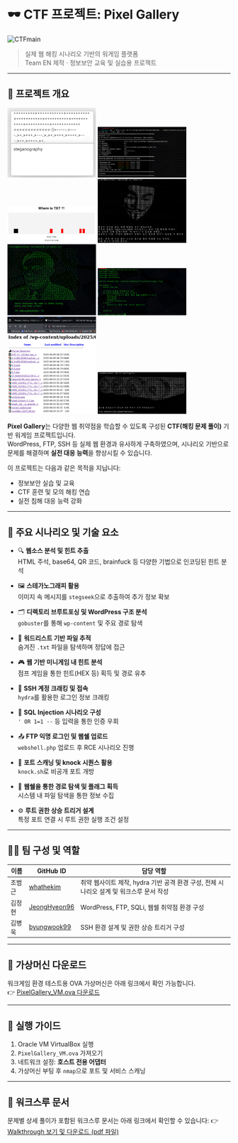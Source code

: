 # 🕶️ CTF 프로젝트: Pixel Gallery

![CTFmain](CTF_PixelGallery_main.gif)

> 실제 웹 해킹 시나리오 기반의 워게임 플랫폼  
> Team EN 제작 · 정보보안 교육 및 실습용 프로젝트

---

## 🎯 프로젝트 개요

<p float="left">
  <img src="https://github.com/whathekim/CTF_PixelGallery/blob/main/walkthrough%2001.png" width="200" />
  <img src="https://github.com/whathekim/CTF_PixelGallery/blob/main/walkthrough%2002.png" width="200" />
  <img src="https://github.com/whathekim/CTF_PixelGallery/blob/main/walkthrough%2003.png" width="200" />
  <img src="https://github.com/whathekim/CTF_PixelGallery/blob/main/walkthrough%2004.png" width="200" />
  <img src="https://github.com/whathekim/CTF_PixelGallery/blob/main/walkthrough%2005.png" width="200" />
  <img src="https://github.com/whathekim/CTF_PixelGallery/blob/main/walkthrough%2006.png" width="200" />
  <img src="https://github.com/whathekim/CTF_PixelGallery/blob/main/walkthrough%2007.png" width="200" />
  <img src="https://github.com/whathekim/CTF_PixelGallery/blob/main/walkthrough%2008.png" width="200" />
</p>

**Pixel Gallery**는 다양한 웹 취약점을 학습할 수 있도록 구성된 **CTF(해킹 문제 풀이)** 기반 워게임 프로젝트입니다.  
WordPress, FTP, SSH 등 실제 웹 환경과 유사하게 구축하였으며, 시나리오 기반으로 문제를 해결하며 **실전 대응 능력**을 향상시킬 수 있습니다.

이 프로젝트는 다음과 같은 목적을 지닙니다:
- 정보보안 실습 및 교육
- CTF 훈련 및 모의 해킹 연습
- 실전 침해 대응 능력 강화

---

## 🧰 주요 시나리오 및 기술 요소

- 🔍 **웹소스 분석 및 힌트 추출**  
  HTML 주석, base64, QR 코드, brainfuck 등 다양한 기법으로 인코딩된 힌트 분석

- 🖼️ **스테가노그래피 활용**  
  이미지 속 메시지를 `stegseek`으로 추출하여 추가 정보 확보

- 🗂️ **디렉토리 브루트포싱 및 WordPress 구조 분석**  
  `gobuster`를 통해 `wp-content` 및 주요 경로 탐색

- 🧩 **워드리스트 기반 파일 추적**  
  숨겨진 `.txt` 파일을 탐색하며 정답에 접근

- 🎮 **웹 기반 미니게임 내 힌트 분석**  
  점프 게임을 통한 힌트(HEX 등) 획득 및 경로 유추

- 🔑 **SSH 계정 크래킹 및 접속**  
  `hydra`를 활용한 로그인 정보 크래킹

- 🧾 **SQL Injection 시나리오 구성**  
  `' OR 1=1 --` 등 입력을 통한 인증 우회

- 📤 **FTP 익명 로그인 및 웹쉘 업로드**  
  `webshell.php` 업로드 후 RCE 시나리오 진행

- 🚪 **포트 스캐닝 및 knock 시퀀스 활용**  
  `knock.sh`로 비공개 포트 개방

- 🧬 **웹쉘을 통한 경로 탐색 및 플래그 획득**  
  시스템 내 파일 탐색을 통한 정보 수집

- ⚙️ **루트 권한 상승 트리거 설계**  
  특정 포트 연결 시 루트 권한 실행 조건 설정

---

## 🧑‍💻 팀 구성 및 역할

| 이름       | GitHub ID                                      | 담당 역할                                                             |
|------------|------------------------------------------------|------------------------------------------------------------------------|
| 조범근     | [whathekim](https://github.com/whathekim) | 취약 웹사이트 제작, hydra 기반 공격 환경 구성, 전체 시나리오 설계 및 워크스루 문서 작성                           |
| 김정현     | [JeongHyeon96](https://github.com/JeongHyeon96)       | WordPress, FTP, SQLi, 웹쉘 취약점 환경 구성 |
| 김병욱     | [byungwook99](https://github.com/byungwook99)   | SSH 환경 설계 및 권한 상승 트리거 구성                                |

---

## 💽 가상머신 다운로드

워크게임 환경 테스트용 OVA 가상머신은 아래 링크에서 확인 가능합니다.  
👉 [PixelGallery_VM.ova 다운로드](https://drive.google.com/file/d/1_gizfkVfZi1t7p3K2RI9asCyjgrrKsUH/view?usp=sharing)

---

## 🚀 실행 가이드

1. Oracle VM VirtualBox 실행  
2. `PixelGallery_VM.ova` 가져오기  
3. 네트워크 설정: **호스트 전용 어댑터**  
4. 가상머신 부팅 후 `nmap`으로 포트 및 서비스 스캐닝

---

## 📝 워크스루 문서

문제별 상세 풀이가 포함된 워크스루 문서는 아래 링크에서 확인할 수 있습니다:
👉 [Walkthrough 보기 및 다운로드 (pdf 파일)](https://github.com/whathekim/CTF_PixelGallery/blob/main/EN_CTF%20walkthrough.pdf)


